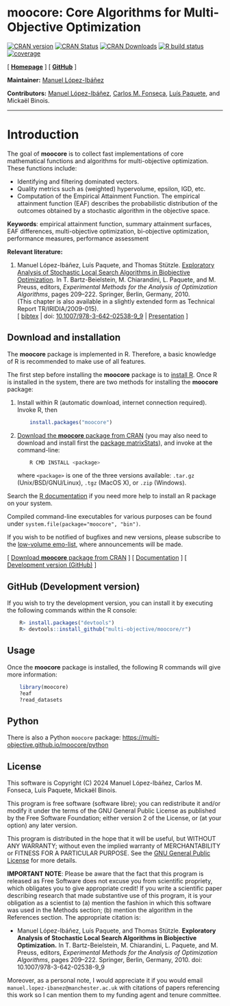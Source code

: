 **moocore**: Core Algorithms for Multi-Objective Optimization
=============================================================

<!-- badges: start -->
[![CRAN version](https://www.r-pkg.org/badges/version-last-release/moocore)][r-moocore-cran]
[![CRAN Status](https://badges.cranchecks.info/worst/moocore.svg)][r-moocore-cran-results]
[![CRAN Downloads](https://cranlogs.r-pkg.org/badges/grand-total/moocore)][r-moocore-cran]
[![R build status][r-build-badge]][r-build-link]
[![coverage][r-coverage-badge]][r-coverage-link]
<!-- badges: end -->

[ [**Homepage**][r-moocore-homepage] ]
[ [**GitHub**][r-moocore-github] ]

**Maintainer:** [Manuel López-Ibáñez](https://lopez-ibanez.eu)

**Contributors:**
    [Manuel López-Ibáñez](https://lopez-ibanez.eu),
    [Carlos M. Fonseca](https://eden.dei.uc.pt/~cmfonsec/),
    [Luís Paquete](https://eden.dei.uc.pt/~paquete/),
    and Mickaël Binois.

---------------------------------------

Introduction
============

The goal of **moocore** is to collect fast implementations of core mathematical functions and algorithms for multi-objective optimization. These functions include:

 * Identifying and filtering dominated vectors.
 * Quality metrics such as (weighted) hypervolume, epsilon, IGD, etc.
 * Computation of the Empirical Attainment Function. The empirical attainment function (EAF) describes the probabilistic
distribution of the outcomes obtained by a stochastic algorithm in the
objective space.

**Keywords**: empirical attainment function, summary attainment surfaces, EAF
differences, multi-objective optimization, bi-objective optimization,
performance measures, performance assessment

**Relevant literature:**

 1. <a name="LopPaqStu09emaa"/>Manuel López-Ibáñez, Luís Paquete, and Thomas Stützle. [Exploratory Analysis of Stochastic Local Search Algorithms in Biobjective Optimization](https://doi.org/10.1007/978-3-642-02538-9_9). In T. Bartz-Beielstein, M. Chiarandini, L. Paquete, and M. Preuss, editors, *Experimental Methods for the Analysis of Optimization Algorithms*, pages 209–222. Springer, Berlin, Germany, 2010.<br>
    (This chapter is also available in a slightly extended form as Technical Report TR/IRIDIA/2009-015).<br>
    [ [bibtex](https://lopez-ibanez.eu/LopezIbanez_bib.html#LopPaqStu09emaa) |
    doi: [10.1007/978-3-642-02538-9_9](https://doi.org/10.1007/978-3-642-02538-9_9)
    | [Presentation](https://lopez-ibanez.eu/doc/gecco2010moworkshop.pdf) ]


Download and installation
-------------------------

The **moocore** package is implemented in R. Therefore,
a basic knowledge of R is recommended to make use of all features.

The first step before installing the **moocore** package is to [install R](https://cran.r-project.org/). Once R is installed in the system, there are two methods for installing the **moocore** package:

 1. Install within R (automatic download, internet connection required). Invoke
    R, then

    ```r
        install.packages("moocore")
    ```

 2. [Download the **moocore** package from CRAN][r-moocore-cran] (you may also need to download and install
    first the [package matrixStats](https://cran.r-project.org/package=matrixStats)), and invoke at the command-line:

    ```bash
        R CMD INSTALL <package>
    ```
    where `<package>` is one of the three versions available: `.tar.gz` (Unix/BSD/GNU/Linux), `.tgz` (MacOS X), or `.zip` (Windows).

Search the [R documentation](https://cran.r-project.org/faqs.html) if you need more help to install an R package on your system.

Compiled command-line executables for various purposes can be found under `system.file(package="moocore", "bin")`.

If you wish to be notified of bugfixes and new versions, please subscribe to the [low-volume emo-list](https://lists.dei.uc.pt/mailman/listinfo/emo-list), where announcements will be made.

[ [Download **moocore** package from CRAN][r-moocore-cran] ]  [ [Documentation][r-moocore-homepage] ]  [ [Development version (GitHub)][r-moocore-github] ]


GitHub (Development version)
----------------------------

If you wish to try the development version, you can install it by executing the
following commands within the R console:

```R
    R> install.packages("devtools")
    R> devtools::install_github("multi-objective/moocore/r")
```

Usage
-----

Once the **moocore** package is installed, the following R commands will give more information:
```r
    library(moocore)
    ?eaf
    ?read_datasets
```

Python
------

There is also a Python `moocore` package: https://multi-objective.github.io/moocore/python


License
--------

This software is Copyright (C) 2024 Manuel López-Ibáñez, Carlos M. Fonseca, Luís Paquete, Mickaël Binois.

This program is free software (software libre); you can redistribute it and/or
modify it under the terms of the GNU General Public License as published by the
Free Software Foundation; either version 2 of the License, or (at your option)
any later version.

This program is distributed in the hope that it will be useful, but WITHOUT ANY
WARRANTY; without even the implied warranty of MERCHANTABILITY or FITNESS FOR A
PARTICULAR PURPOSE. See the [GNU General Public License](http://www.gnu.org/licenses/gpl.html) for more details.

**IMPORTANT NOTE**: Please be aware that the fact that this program is released
as Free Software does not excuse you from scientific propriety, which obligates
you to give appropriate credit! If you write a scientific paper describing
research that made substantive use of this program, it is your obligation as a
scientist to (a) mention the fashion in which this software was used in the
Methods section; (b) mention the algorithm in the References section. The
appropriate citation is:

 * Manuel López-Ibáñez, Luís Paquete, and Thomas Stützle. **Exploratory Analysis of Stochastic Local Search Algorithms in Biobjective Optimization.** In T. Bartz-Beielstein, M. Chiarandini, L. Paquete, and M. Preuss, editors, *Experimental Methods for the Analysis of Optimization Algorithms*, pages 209–222. Springer, Berlin, Germany, 2010.  doi: 10.1007/978-3-642-02538-9_9

Moreover, as a personal note, I would appreciate it if you would email
`manuel.lopez-ibanez@manchester.ac.uk` with citations of papers referencing
this work so I can mention them to my funding agent and tenure committee.

[r-build-badge]: https://github.com/multi-objective/moocore/workflows/R/badge.svg
[r-build-link]: https://github.com/multi-objective/moocore/actions/workflows/R.yaml
[r-coverage-badge]: https://codecov.io/gh/multi-objective/moocore/branch/main/graph/badge.svg?flag=R
[r-coverage-link]: https://app.codecov.io/gh/multi-objective/moocore/tree/main/r
[r-moocore-github]: https://github.com/multi-objective/moocore/tree/main/r#readme
[r-moocore-homepage]: https://multi-objective.github.io/moocore/r/
[r-moocore-cran]: https://cran.r-project.org/package=moocore
[r-moocore-cran-results]: https://cran.r-project.org/web/checks/check_results_moocore.html
